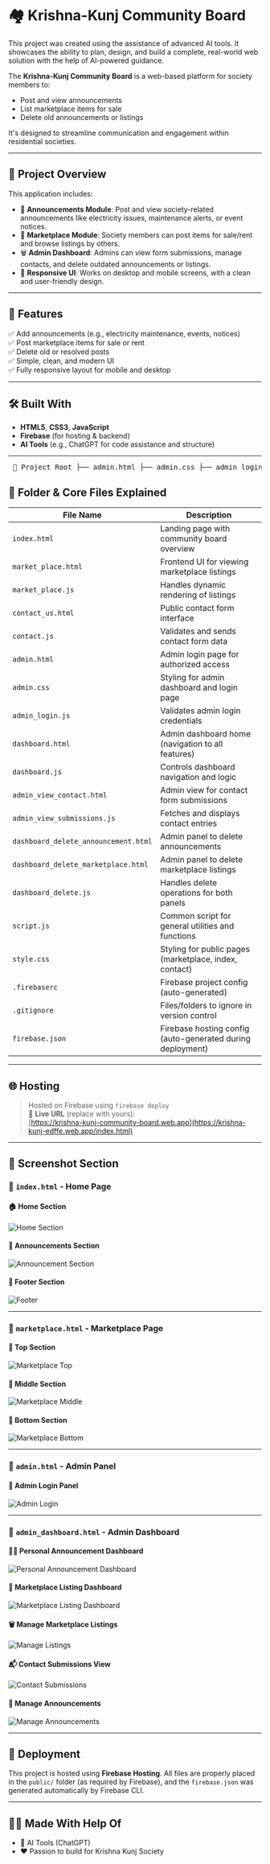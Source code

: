 # 🏘️ Krishna-Kunj Community Board

This project was created using the assistance of advanced AI tools. It showcases the ability to plan, design, and build a complete, real-world web solution with the help of AI-powered guidance.

The **Krishna-Kunj Community Board** is a web-based platform for society members to:
- Post and view announcements
- List marketplace items for sale
- Delete old announcements or listings

It's designed to streamline communication and engagement within residential societies.

---

## 📌 Project Overview

This application includes:
- 📢 **Announcements Module**: Post and view society-related announcements like electricity issues, maintenance alerts, or event notices.
- 🛒 **Marketplace Module**: Society members can post items for sale/rent and browse listings by others.
- 🗑️ **Admin Dashboard**: Admins can view form submissions, manage contacts, and delete outdated announcements or listings.
- 📱 **Responsive UI**: Works on desktop and mobile screens, with a clean and user-friendly design.

---

## 🚀 Features

✅ Add announcements (e.g., electricity maintenance, events, notices)  
✅ Post marketplace items for sale or rent  
✅ Delete old or resolved posts  
✅ Simple, clean, and modern UI  
✅ Fully responsive layout for mobile and desktop  

---

## 🛠️ Built With

- **HTML5**, **CSS3**, **JavaScript**
- **Firebase** (for hosting & backend)
- **AI Tools** (e.g., ChatGPT for code assistance and structure)

---


<pre> 📁 Project Root ├── admin.html ├── admin.css ├── admin_login.js ├── admin_view_contact.html ├── admin_view_submissions.js ├── contact_us.html ├── contact.js ├── dashboard.html ├── dashboard.js ├── dashboard_delete.js ├── dashboard_delete_announcement.html ├── dashboard_delete_marketplace.html ├── index.html ├── market_place.html ├── market_place.js ├── script.js ├── style.css </pre>

## 🧱 Folder & Core Files Explained

| File Name | Description |
|----------|-------------|
| `index.html` | Landing page with community board overview |
| `market_place.html` | Frontend UI for viewing marketplace listings |
| `market_place.js` | Handles dynamic rendering of listings |
| `contact_us.html` | Public contact form interface |
| `contact.js` | Validates and sends contact form data |
| `admin.html` | Admin login page for authorized access |
| `admin.css` | Styling for admin dashboard and login page |
| `admin_login.js` | Validates admin login credentials |
| `dashboard.html` | Admin dashboard home (navigation to all features) |
| `dashboard.js` | Controls dashboard navigation and logic |
| `admin_view_contact.html` | Admin view for contact form submissions |
| `admin_view_submissions.js` | Fetches and displays contact entries |
| `dashboard_delete_announcement.html` | Admin panel to delete announcements |
| `dashboard_delete_marketplace.html` | Admin panel to delete marketplace listings |
| `dashboard_delete.js` | Handles delete operations for both panels |
| `script.js` | Common script for general utilities and functions |
| `style.css` | Styling for public pages (marketplace, index, contact) |
| `.firebaserc` | Firebase project config (auto-generated) |
| `.gitignore` | Files/folders to ignore in version control |
| `firebase.json` | Firebase hosting config (auto-generated during deployment) |

---

## 🌐 Hosting

> Hosted on Firebase using `firebase deploy`  
🔗 **Live URL** (replace with yours):  
[https://krishna-kunj-community-board.web.app](https://krishna-kunj-edffe.web.app/index.html)

---

## 📸 Screenshot Section

### 🔷 `index.html` - Home Page

#### 🏠 Home Section  
![Home Section](screenshots/home_section.png)

#### 📢 Announcements Section  
![Announcement Section](screenshots/announcement_section.png)

#### 🔗 Footer Section  
![Footer](screenshots/home_footer.png)

---

### 🔷 `marketplace.html` - Marketplace Page

#### 🔼 Top Section  
![Marketplace Top](screenshots/marketplace_top.png)

#### 🔁 Middle Section  
![Marketplace Middle](screenshots/marketplace_middle.png)

#### 🔽 Bottom Section  
![Marketplace Bottom](screenshots/marketplace_bottom.png)

---

### 🔷 `admin.html` - Admin Panel

#### 🔑 Admin Login Panel  
![Admin Login](screenshots/admin_login.png)

---

### 🔷 `admin_dashboard.html` - Admin Dashboard

#### 🧑‍💼 Personal Announcement Dashboard  
![Personal Announcement Dashboard](screenshots/personal_announcement.png)

#### 🛒 Marketplace Listing Dashboard  
![Marketplace Listing Dashboard](screenshots/marketplace_listing_dashboard.png)

#### 🗑️ Manage Marketplace Listings  
![Manage Listings](screenshots/manage_listings.png)

#### 📬 Contact Submissions View  
![Contact Submissions](screenshots/contact_submissions.png)

#### 📢 Manage Announcements  
![Manage Announcements](screenshots/manage_announcements.png)

---

## 🚀 Deployment

This project is hosted using **Firebase Hosting**. All files are properly placed in the `public/` folder (as required by Firebase), and the `firebase.json` was generated automatically by Firebase CLI.

---

## 👨‍💻 Made With Help Of

- 🧠 AI Tools (ChatGPT)
- ❤️ Passion to build for Krishna Kunj Society
